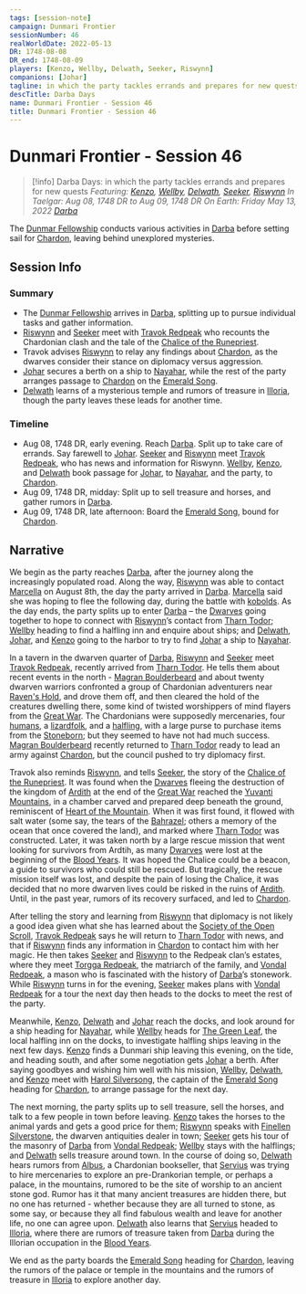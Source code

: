 ```yaml
---
tags: [session-note]
campaign: Dunmari Frontier
sessionNumber: 46
realWorldDate: 2022-05-13
DR: 1748-08-08
DR_end: 1748-08-09
players: [Kenzo, Wellby, Delwath, Seeker, Riswynn]
companions: [Johar]
tagline: in which the party tackles errands and prepares for new quests
descTitle: Darba Days
name: Dunmari Frontier - Session 46
title: Dunmari Frontier - Session 46
---
```

# Dunmari Frontier - Session 46

>[!info] Darba Days: in which the party tackles errands and prepares for new quests
> *Featuring: [Kenzo](<../../../people/pcs/dunmar-fellowship/kenzo.md>), [Wellby](<../../../people/pcs/dunmar-fellowship/wellby.md>), [Delwath](<../../../people/pcs/dunmar-fellowship/delwath.md>), [Seeker](<../../../people/pcs/dunmar-fellowship/seeker.md>), [Riswynn](<../../../people/pcs/dunmar-fellowship/riswynn.md>)*
> *In Taelgar: Aug 08, 1748 DR to Aug 09, 1748 DR*
> *On Earth: Friday May 13, 2022*
> *[Darba](<../../../gazetteer/greater-dunmar/realms/dunmar/coastal-dunmar/darba/darba.md>)*

The [Dunmar Fellowship](<../../../people/pcs/dunmar-fellowship/dunmar-fellowship.md>) conducts various activities in [Darba](<../../../gazetteer/greater-dunmar/realms/dunmar/coastal-dunmar/darba/darba.md>) before setting sail for [Chardon](<../../../gazetteer/west-coast/chardonian-empire/chardon/chardon.md>), leaving behind unexplored mysteries.

## Session Info
### Summary
- The [Dunmar Fellowship](<../../../people/pcs/dunmar-fellowship/dunmar-fellowship.md>) arrives in [Darba](<../../../gazetteer/greater-dunmar/realms/dunmar/coastal-dunmar/darba/darba.md>), splitting up to pursue individual tasks and gather information.
- [Riswynn](<../../../people/pcs/dunmar-fellowship/riswynn.md>) and [Seeker](<../../../people/pcs/dunmar-fellowship/seeker.md>) meet with [Travok Redpeak](<../../../people/dwarves/travok-redpeak.md>) who recounts the Chardonian clash and the tale of the [Chalice of the Runepriest](<../../../things/artifacts-of-power/chalice-of-the-runepriest.md>).
- Travok advises [Riswynn](<../../../people/pcs/dunmar-fellowship/riswynn.md>) to relay any findings about [Chardon](<../../../gazetteer/west-coast/chardonian-empire/chardon/chardon.md>), as the dwarves consider their stance on diplomacy versus aggression.
- [Johar](<../../../people/dunmari/johar.md>) secures a berth on a ship to [Nayahar](<../../../gazetteer/greater-dunmar/realms/dunmar/western-dunmar/nayahar.md>), while the rest of the party arranges passage to [Chardon](<../../../gazetteer/west-coast/chardonian-empire/chardon/chardon.md>) on the [Emerald Song](<../../../things/ships/emerald-song.md>).
- [Delwath](<../../../people/pcs/dunmar-fellowship/delwath.md>) learns of a mysterious temple and rumors of treasure in [Illoria](<../../../gazetteer/west-coast/illoria.md>), though the party leaves these leads for another time.

### Timeline
- Aug 08, 1748 DR, early evening. Reach [Darba](<../../../gazetteer/greater-dunmar/realms/dunmar/coastal-dunmar/darba/darba.md>). Split up to take care of errands. Say farewell to [Johar](<../../../people/dunmari/johar.md>). [Seeker](<../../../people/pcs/dunmar-fellowship/seeker.md>) and [Riswynn](<../../../people/pcs/dunmar-fellowship/riswynn.md>) meet [Travok Redpeak](<../../../people/dwarves/travok-redpeak.md>), who has news and information for Riswynn. [Wellby](<../../../people/pcs/dunmar-fellowship/wellby.md>), [Kenzo](<../../../people/pcs/dunmar-fellowship/kenzo.md>), and [Delwath](<../../../people/pcs/dunmar-fellowship/delwath.md>) book passage for [Johar](<../../../people/dunmari/johar.md>), to [Nayahar](<../../../gazetteer/greater-dunmar/realms/dunmar/western-dunmar/nayahar.md>), and the party, to [Chardon](<../../../gazetteer/west-coast/chardonian-empire/chardon/chardon.md>).  
- Aug 09, 1748 DR, midday: Split up to sell treasure and horses, and gather rumors in [Darba](<../../../gazetteer/greater-dunmar/realms/dunmar/coastal-dunmar/darba/darba.md>). 
- Aug 09, 1748 DR, late afternoon: Board the [Emerald Song](<../../../things/ships/emerald-song.md>), bound for [Chardon](<../../../gazetteer/west-coast/chardonian-empire/chardon/chardon.md>).

## Narrative
We begin as the party reaches [Darba](<../../../gazetteer/greater-dunmar/realms/dunmar/coastal-dunmar/darba/darba.md>), after the journey along the increasingly populated road. Along the way, [Riswynn](<../../../people/pcs/dunmar-fellowship/riswynn.md>) was able to contact [Marcella](<../../../people/chardonians/marcella.md>) on August 8th, the day the party arrived in [Darba](<../../../gazetteer/greater-dunmar/realms/dunmar/coastal-dunmar/darba/darba.md>). [Marcella](<../../../people/chardonians/marcella.md>) said she was hoping to flee the following day, during the battle with [kobolds](<../../../species/children-of-the-divine/kobolds/kobolds.md>). As the day ends, the party splits up to enter [Darba](<../../../gazetteer/greater-dunmar/realms/dunmar/coastal-dunmar/darba/darba.md>) – the [Dwarves](<../../../species/children-of-the-embodied-gods/dwarves/dwarves.md>) going together to hope to connect with [Riswynn](<../../../people/pcs/dunmar-fellowship/riswynn.md>)’s contact from [Tharn Todor](<../../../gazetteer/greater-dunmar/realms/nardith/tharn-todor.md>); [Wellby](<../../../people/pcs/dunmar-fellowship/wellby.md>) heading to find a halfling inn and enquire about ships; and [Delwath](<../../../people/pcs/dunmar-fellowship/delwath.md>), [Johar](<../../../people/dunmari/johar.md>), and [Kenzo](<../../../people/pcs/dunmar-fellowship/kenzo.md>) going to the harbor to try to find [Johar](<../../../people/dunmari/johar.md>) a ship to [Nayahar](<../../../gazetteer/greater-dunmar/realms/dunmar/western-dunmar/nayahar.md>). 

In a tavern in the dwarven quarter of [Darba](<../../../gazetteer/greater-dunmar/realms/dunmar/coastal-dunmar/darba/darba.md>), [Riswynn](<../../../people/pcs/dunmar-fellowship/riswynn.md>) and [Seeker](<../../../people/pcs/dunmar-fellowship/seeker.md>) meet [Travok Redpeak](<../../../people/dwarves/travok-redpeak.md>), recently arrived from [Tharn Todor](<../../../gazetteer/greater-dunmar/realms/nardith/tharn-todor.md>). He tells them about recent events in the north - [Magran Boulderbeard](<../../../people/dwarves/magran-boulderbeard.md>)  and about twenty dwarven warriors confronted a group of Chardonian adventurers near [Raven's Hold](<../../../gazetteer/greater-dunmar/dunmari-basin/raven-s-hold.md>), and drove them off, and then cleared the hold of the creatures dwelling there, some kind of twisted worshippers of mind flayers from the [Great War](<../../../events/1500s/great-war.md>). The Chardonians were supposedly mercenaries, four [humans](<../../../species/humans/humans.md>), a [lizardfolk](<../../../species/children-of-the-embodied-gods/lizardfolk/lizardfolk.md>), and a [halfling](<../../../species/children-of-the-embodied-gods/halflings/halflings.md>), with a large purse to purchase items from the [Stoneborn](<../../../species/children-of-the-embodied-gods/stoneborn/stoneborn.md>); but they seemed to have not had much success. [Magran Boulderbeard](<../../../people/dwarves/magran-boulderbeard.md>) recently returned to [Tharn Todor](<../../../gazetteer/greater-dunmar/realms/nardith/tharn-todor.md>) ready to lead an army against [Chardon](<../../../gazetteer/west-coast/chardonian-empire/chardon/chardon.md>), but the council pushed to try diplomacy first. 

Travok also reminds [Riswynn](<../../../people/pcs/dunmar-fellowship/riswynn.md>), and tells [Seeker](<../../../people/pcs/dunmar-fellowship/seeker.md>), the story of the [Chalice of the Runepriest](<../../../things/artifacts-of-power/chalice-of-the-runepriest.md>). It was found when the [Dwarves](<../../../species/children-of-the-embodied-gods/dwarves/dwarves.md>) fleeing the destruction of the kingdom of [Ardith](<../../../gazetteer/sentinel-range/dwarven-kingdoms/ardith.md>) at the end of the [Great War](<../../../events/1500s/great-war.md>) reached the [Yuvanti Mountains](<../../../gazetteer/greater-dunmar/yuvanti-mountains.md>), in a chamber carved and prepared deep beneath the ground, reminiscent of [Heart of the Mountain](<../../../cosmology/multiverse/spiritual-realms/divine-realms/heart-of-the-mountain.md>). When it was first found, it flowed with salt water (some say, the tears of the [Bahrazel](<../../../cosmology/gods/embodied-gods/bahrazel/bahrazel.md>); others a memory of the ocean that once covered the land), and marked where [Tharn Todor](<../../../gazetteer/greater-dunmar/realms/nardith/tharn-todor.md>) was constructed. Later, it was taken north by a large rescue mission that went looking for survivors from Ardtih, as many [Dwarves](<../../../species/children-of-the-embodied-gods/dwarves/dwarves.md>) were lost at the beginning of the [Blood Years](<../../../events/1500s/blood-years.md>). It was hoped the Chalice could be a beacon, a guide to survivors who could still be rescued. But tragically, the rescue mission itself was lost, and despite the pain of losing the Chalice, it was decided that no more dwarven lives could be risked in the ruins of [Ardith](<../../../gazetteer/sentinel-range/dwarven-kingdoms/ardith.md>). Until, in the past year, rumors of its recovery surfaced, and led to [Chardon](<../../../gazetteer/west-coast/chardonian-empire/chardon/chardon.md>). 

After telling the story and learning from [Riswynn](<../../../people/pcs/dunmar-fellowship/riswynn.md>) that diplomacy is not likely a good idea given what she has learned about the [Society of the Open Scroll](<../../../groups/chardonian-organizations/society-of-the-open-scroll.md>), [Travok Redpeak](<../../../people/dwarves/travok-redpeak.md>) says he will return to [Tharn Todor](<../../../gazetteer/greater-dunmar/realms/nardith/tharn-todor.md>) with news, and that if [Riswynn](<../../../people/pcs/dunmar-fellowship/riswynn.md>) finds any information in [Chardon](<../../../gazetteer/west-coast/chardonian-empire/chardon/chardon.md>) to contact him with her magic. He then takes [Seeker](<../../../people/pcs/dunmar-fellowship/seeker.md>) and [Riswynn](<../../../people/pcs/dunmar-fellowship/riswynn.md>) to the Redpeak clan’s estates, where they meet [Torgga Redpeak](<../../../people/dwarves/torgga-redpeak.md>), the matriarch of the family, and [Vondal Redpeak](<../../../people/dwarves/vondal-redpeak.md>), a mason who is fascinated with the history of [Darba](<../../../gazetteer/greater-dunmar/realms/dunmar/coastal-dunmar/darba/darba.md>)’s stonework. While [Riswynn](<../../../people/pcs/dunmar-fellowship/riswynn.md>) turns in for the evening, [Seeker](<../../../people/pcs/dunmar-fellowship/seeker.md>) makes plans with [Vondal Redpeak](<../../../people/dwarves/vondal-redpeak.md>) for a tour the next day then heads to the docks to meet the rest of the party. 

Meanwhile, [Kenzo](<../../../people/pcs/dunmar-fellowship/kenzo.md>), [Delwath](<../../../people/pcs/dunmar-fellowship/delwath.md>) and [Johar](<../../../people/dunmari/johar.md>) reach the docks, and look around for a ship heading for [Nayahar](<../../../gazetteer/greater-dunmar/realms/dunmar/western-dunmar/nayahar.md>), while [Wellby](<../../../people/pcs/dunmar-fellowship/wellby.md>) heads for [The Green Leaf](<../../../gazetteer/greater-dunmar/realms/dunmar/coastal-dunmar/darba/the-green-leaf.md>), the local halfling inn on the docks, to investigate halfling ships leaving in the next few days. [Kenzo](<../../../people/pcs/dunmar-fellowship/kenzo.md>) finds a Dunmari ship leaving this evening, on the tide, and heading south, and after some negotiation gets [Johar](<../../../people/dunmari/johar.md>) a berth. After saying goodbyes and wishing him well with his mission, [Wellby](<../../../people/pcs/dunmar-fellowship/wellby.md>), [Delwath](<../../../people/pcs/dunmar-fellowship/delwath.md>), and [Kenzo](<../../../people/pcs/dunmar-fellowship/kenzo.md>) meet with [Harol Silversong](<../../../people/halflings/harol-silversong.md>), the captain of the [Emerald Song](<../../../things/ships/emerald-song.md>) heading for [Chardon](<../../../gazetteer/west-coast/chardonian-empire/chardon/chardon.md>), to arrange passage for the next day. 

The next morning, the party splits up to sell treasure, sell the horses, and talk to a few people in town before leaving. [Kenzo](<../../../people/pcs/dunmar-fellowship/kenzo.md>) takes the horses to the animal yards and gets a good price for them; [Riswynn](<../../../people/pcs/dunmar-fellowship/riswynn.md>) speaks with [Finellen Silverstone](<../../../people/dwarves/finellen-silverstone.md>), the dwarven antiquities dealer in town; [Seeker](<../../../people/pcs/dunmar-fellowship/seeker.md>) gets his tour of the masonry of [Darba](<../../../gazetteer/greater-dunmar/realms/dunmar/coastal-dunmar/darba/darba.md>) from [Vondal Redpeak](<../../../people/dwarves/vondal-redpeak.md>); [Wellby](<../../../people/pcs/dunmar-fellowship/wellby.md>) stays with the halflings; and [Delwath](<../../../people/pcs/dunmar-fellowship/delwath.md>) sells treasure around town. In the course of doing so, [Delwath](<../../../people/pcs/dunmar-fellowship/delwath.md>) hears rumors from [Albus](<../../../people/chardonians/albus.md>), a Chardonian bookseller, that [Servius](<../../../people/chardonians/servius.md>) was trying to hire mercenaries to explore an pre-Drankorian temple, or perhaps a palace, in the mountains, rumored to be the site of worship to an ancient stone god. Rumor has it that many ancient treasures are hidden there, but no one has returned - whether because they are all turned to stone, as some say, or because they all find fabulous wealth and leave for another life, no one can agree upon. [Delwath](<../../../people/pcs/dunmar-fellowship/delwath.md>) also learns that [Servius](<../../../people/chardonians/servius.md>) headed to [Illoria](<../../../gazetteer/west-coast/illoria.md>), where there are rumors of treasure taken from [Darba](<../../../gazetteer/greater-dunmar/realms/dunmar/coastal-dunmar/darba/darba.md>) during the Illorian occupation in the [Blood Years](<../../../events/1500s/blood-years.md>). 

We end as the party boards the [Emerald Song](<../../../things/ships/emerald-song.md>) heading for [Chardon](<../../../gazetteer/west-coast/chardonian-empire/chardon/chardon.md>), leaving the rumors of the palace or temple in the mountains and the rumors of treasure in [Illoria](<../../../gazetteer/west-coast/illoria.md>) to explore another day.
